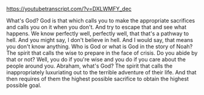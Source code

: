 https://youtubetranscript.com/?v=DXLWMFY_dec

 What's God? God is that which calls you to make the appropriate sacrifices and calls you on it when you don't. And try to escape that and see what happens. We know perfectly well, perfectly well, that that's a pathway to hell. And you might say, I don't believe in hell. And I would say, that means you don't know anything. Who is God or what is God in the story of Noah? The spirit that calls the wise to prepare in the face of crisis. Do you abide by that or not? Well, you do if you're wise and you do if you care about the people around you. Abraham, what's God? The spirit that calls the inappropriately luxuriating out to the terrible adventure of their life. And that then requires of them the highest possible sacrifice to obtain the highest possible goal.
